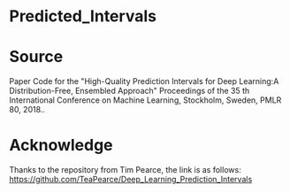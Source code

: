 # Predicted_Intervals

# Source
Paper Code for the "High-Quality Prediction Intervals for Deep Learning:A Distribution-Free, Ensembled Approach" Proceedings of the 35 th International Conference on Machine Learning, Stockholm, Sweden, PMLR 80, 2018..

# Acknowledge
Thanks to the repository from Tim Pearce, the link is as follows: https://github.com/TeaPearce/Deep_Learning_Prediction_Intervals
